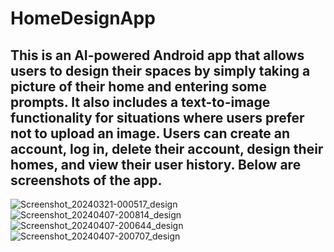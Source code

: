 # HomeDesignApp
## This is an AI-powered Android app that allows users to design their spaces by simply taking a picture of their home and entering some prompts. It also includes a text-to-image functionality for situations where users prefer not to upload an image. Users can create an account, log in, delete their account, design their homes, and view their user history. Below are screenshots of the app.
![Screenshot_20240321-000517_design](https://github.com/Kundai10/HomeDesignApp/assets/76932641/0f078174-0ee3-46b4-ba76-bf7f3867f7fe)
![Screenshot_20240407-200814_design](https://github.com/Kundai10/HomeDesignApp/assets/76932641/bed776b2-4619-49d7-b8e9-67a051af732b)
![Screenshot_20240407-200644_design](https://github.com/Kundai10/HomeDesignApp/assets/76932641/922d80db-7947-45a2-9088-3e510b01e008)
![Screenshot_20240407-200707_design](https://github.com/Kundai10/HomeDesignApp/assets/76932641/d4b3dcc2-4f07-4df5-a1f7-4de959e0dc04)



